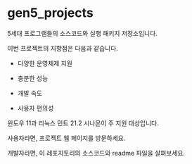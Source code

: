 # gen5_projects

5세대 프로그램들의 소스코드와 실행 패키지 저장소입니다.

이번 프로젝트의 지향점은 다음과 같습니다.

- 다양한 운영체제 지원

- 충분한 성능

- 개발 속도

- 사용자 편의성

윈도우 11과 리눅스 민트 21.2 시나몬이 주 지원 대상입니다.

사용자라면, 프로젝트 웹 페이지를 방문하세요.

개발자라면, 이 레포지토리의 소스코드와 readme 파일을 살펴보세요.
